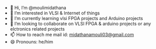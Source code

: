 - 👋 Hi, I’m @moulimidathana
- 👀 I’m interested in VLSI & Internet of things
- 🌱 I’m currently learning vlsi FPGA projects and  Arduino projects 
- 💞️ I’m looking to collaborate on VLSI FPGA & arduino projects or any elctronics related projects
- 📫 How to reach me mail id: midathanamouli03@gmail.com
- 😄 Pronouns: he/him


<!---
moulimidathana/moulimidathana is a ✨ special ✨ repository because its `README.md` (this file) appears on your GitHub profile.
You can click the Preview link to take a look at your changes.
--->
